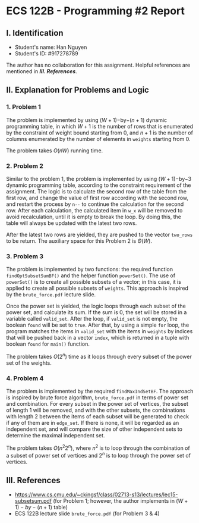 # ECS 122B - Programming #2 Report

## I. Identification
- Student's name: Han Nguyen
- Student's ID: #917278789

The author has no collaboration for this assignment. Helpful references are mentioned in ***III. References***.

## II. Explanation for Problems and Logic

### 1. Problem 1
The problem is implemented by using $(W+1)-$by$-(n+1)$ dynamic programming table, in which $W+1$ is the number of rows that is enumerated by the constraint of weight bound starting from 0, and $n+1$ is the number of columns enumerated by the number of elements in `weights` starting from 0.

The problem takes $O(nW)$ running time.

### 2. Problem 2
Similar to the problem 1, the problem is implemented by using $(W+1)-$by$-3$ dynamic programming table, according to the constraint requirement of the assignment. The logic is to calculate the second row of the table from the first row, and change the value of first row according with the second row, and restart the process by `n--` to continue the calculation for the second row. After each calculation, the calculated item in `w_x` will be removed to avoid recalculation, until it is empty to break the loop. By doing this, the table will always be updated with the latest two rows. 

After the latest two rows are yielded, they are pushed to the vector `two_rows` to be return. The auxiliary space for this Problem 2 is $\Theta(W)$.

### 3. Problem 3
The problem is implemented by two functions: the required function `findOptSubsetSumBF()` and the helper function `powerSet()`. The use of `powerSet()` is to create all possible subsets of a vector; in this case, it is applied to create all possible subsets of `weights`. This approach is inspired by the `brute_force.pdf` lecture slide.

Once the power set is yielded, the logic loops through each subset of the power set, and calculate its sum. If the sum is 0, the set will be stored in a variable called `valid_set`. After the loop, if `valid_set` is not empty, the boolean `found` will be set to `true`. After that, by using a simple `for` loop, the program matches the items in `valid_set` with the items in `weights` by indices that will be pushed back in a vector `index`, which is returned in a tuple with boolean `found` for `main()` function.

The problem takes $O(2^n)$ time as it loops through every subset of the power set of the weights.

### 4. Problem 4
The problem is implemented by the required `findMaxIndSetBF`. The approach is inspired by brute force algorithm, `brute_force.pdf` in terms of power set and combination. For every subset in the power set of vertices, the subset of length 1 will be removed, and with the other subsets, the combinations with length 2 between the items of each subset will be generated to check if any of them are in `edge_set`. If there is none, it will be regarded as an independent set, and will compare the size of other independent sets to determine the maximal independent set. 

The problem takes $O(n^2 2^n)$, where $n^2$ is to loop through the combination of a subset of power set of vertices and $2^n$ is to loop through the power set of vertices. 

## III. References
- https://www.cs.cmu.edu/~ckingsf/class/02713-s13/lectures/lec15-subsetsum.pdf (for Problem 1; however, the author implements in $(W+1)-by-(n+1)$ table)
- ECS 122B lecture slide `brute_force.pdf` (for Problem 3 & 4)
